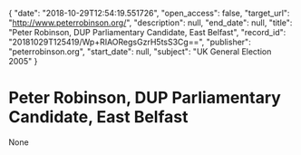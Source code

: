 {
  "date": "2018-10-29T12:54:19.551726", 
  "open_access": false, 
  "target_url": "http://www.peterrobinson.org/", 
  "description": null, 
  "end_date": null, 
  "title": "Peter Robinson, DUP Parliamentary Candidate, East Belfast", 
  "record_id": "20181029T125419/Wp+RIAORegsGzrH5tsS3Cg==", 
  "publisher": "peterrobinson.org", 
  "start_date": null, 
  "subject": "UK General Election 2005"
}

# Peter Robinson, DUP Parliamentary Candidate, East Belfast

None